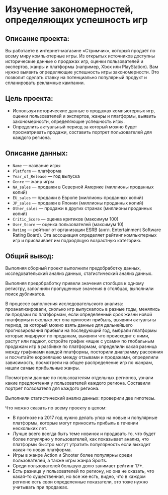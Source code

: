 # Изучение закономерностей, определяющих успешность игр

## Описание проекта:
Вы работаете в интернет-магазине «Стримчик», который продаёт по всему миру компьютерные игры. Из открытых источников доступны исторические данные о продажах игр, оценки пользователей и экспертов, жанры и платформы (например, Xbox или PlayStation). Вам нужно выявить определяющие успешность игры закономерности. Это позволит сделать ставку на потенциально популярный продукт и спланировать рекламные кампании.

## Цель проекта:
* Используя исторические данные о продажах компьютерных игр, оценки пользователей и экспертов, жанры и платформы, выявить закономерности, определяющие успешность игры.
* Определить актуальный период за который можно будет просматривать продажи, составить портрет пользователей для каждого региона.

## Описание данных:
* `Name` — название игры
* `Platform` — платформа
* `Year_of_Release` — год выпуска
* `Genre` — жанр игры
* `NA_sales` — продажи в Северной Америке (миллионы проданных копий)
* `EU_sales` — продажи в Европе (миллионы проданных копий)
* `JP_sales` — продажи в Японии (миллионы проданных копий)
* `Other_sales` — продажи в других странах (миллионы проданных копий)
* `Critic_Score` — оценка критиков (максимум 100)
* `User_Score` — оценка пользователей (максимум 10)
* `Rating` — рейтинг от организации ESRB (англ. Entertainment Software Rating Board). Эта ассоциация определяет рейтинг компьютерных игр и присваивает им подходящую возрастную категорию.

## Общий вывод:

Выполняя сборный проект выполнили предобработку данных, исследовательский анализ данных, статистический анализ данных.

Выполняя предобработку привели значения столбцов к одному регистру, заполнили пропущенные значения в столбцах, выполнили поиск дубликатов.

В процессе выполнения исследовательского анализа: проанализировали, сколько игр выпускалось в разные годы, менялись ли продажи по платформам, если определенный срок жизни новой платформы и сколько лет она приносит прибыль, выявили актуальны период, за который можно взять данные для дальнейшего прогнозирования прибыли на последующий год, выбрали платформы которые лидируют по продажам, выявили что происходит с ними, растут или падают, остройте график «ящик с усами» по глобальным продажам игр в разбивке по платформам, определили какая разница между графиками каждой платформы, посторили диаграмму рассеяния и посчитайте корреляцию между отзывами и продажами, определили зависимость, посмотрели на общее распределение игр по жанрам, нашли самые прибыльные жанры.

Посмотрели данные по пользователям отдельных регионов, узнали какие предпочтения у пользователей каждого региона. Составили портрет ползователя для каждого региона.

Выполнили статистический анализ данных: проверили две гипотезы.

Что можно сказать по всему проекту в целом: 
* В прогнозе на 2017 год нужно делать упор на новые и популярные платформы, которые могут приносить прибыль в течении нескольких лет. 
* Лучше всего всегда быть теме новинок и продавать то, что будет более популярно у пользователей, как показывает анализ, что платформы быстро могут утратить популярность если выходит какая-то новая платформа. 
* Игры в жанре Action и Shooter более популярны среди пользователей, а также игры жанра Sports. 
* Среди пользователей большую долю занимает рейтинг 17+. 
* Есть разница у пользователей по региону, но она не сказать, что какая-то существенная, но все же есть, видно, что в каждом регионе есть свои определенные показатели, это тоже нужно учитывать при продажах.
